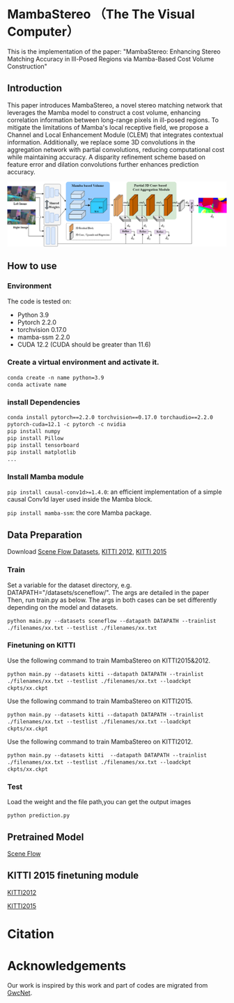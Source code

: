 
# MambaStereo （The The Visual Computer）
This is the implementation of the paper: "MambaStereo: Enhancing Stereo Matching Accuracy in Ill-Posed Regions via Mamba-Based Cost Volume Construction"

## Introduction

This paper introduces MambaStereo, a novel stereo matching network that leverages the Mamba model to construct a cost volume, enhancing correlation information between long-range pixels in ill-posed regions. To mitigate the limitations of Mamba's local receptive field, we propose a Channel and Local Enhancement Module (CLEM) that integrates contextual information. Additionally, we replace some 3D convolutions in the aggregation network with partial convolutions, reducing computational cost while maintaining accuracy. A disparity refinement scheme based on feature error and dilation convolutions further enhances prediction accuracy. 

![image](image/net.png)

## How to use

### Environment
The code is tested on:
* Python 3.9
* Pytorch 2.2.0
* torchvision 0.17.0
* mamba-ssm 2.2.0
* CUDA 12.2
(CUDA should be greater than 11.6)


### Create a virtual environment and activate it.

```
conda create -n name python=3.9
conda activate name
```
### install Dependencies

```
conda install pytorch==2.2.0 torchvision==0.17.0 torchaudio==2.2.0 pytorch-cuda=12.1 -c pytorch -c nvidia
pip install numpy
pip install Pillow
pip install tensorboard
pip install matplotlib 
...
```
### Install Mamba module
```pip install causal-conv1d>=1.4.0```: an efficient implementation of a simple causal Conv1d layer used inside the Mamba block.

```pip install mamba-ssm```: the core Mamba package.

## Data Preparation
Download [Scene Flow Datasets](https://lmb.informatik.uni-freiburg.de/resources/datasets/SceneFlowDatasets.en.html), [KITTI 2012](http://www.cvlibs.net/datasets/kitti/eval_stereo_flow.php?benchmark=stereo), [KITTI 2015](http://www.cvlibs.net/datasets/kitti/eval_scene_flow.php?benchmark=stereo)

### Train
Set a variable for the dataset directory, e.g. DATAPATH="/datasets/sceneflow/". The args are detailed in the paper Then, run train.py as below.
The args in both cases can be set differently depending on the model and datasets.
```
python main.py --datasets sceneflow --datapath DATAPATH --trainlist ./filenames/xx.txt --testlist ./filenames/xx.txt 
```

### Finetuning on KITTI
Use the following command to train MambaStereo on KITTI2015&2012.

```
python main.py --datasets kitti --datapath DATAPATH --trainlist ./filenames/xx.txt --testlist ./filenames/xx.txt --loadckpt ckpts/xx.ckpt 
```
Use the following command to train MambaStereo on KITTI2015.

```
python main.py --datasets kitti --datapath DATAPATH --trainlist ./filenames/xx.txt --testlist ./filenames/xx.txt --loadckpt ckpts/xx.ckpt
```
Use the following command to train MambaStereo on KITTI2012.

```
python main.py --datasets kitti  --datapath DATAPATH --trainlist ./filenames/xx.txt --testlist ./filenames/xx.txt --loadckpt ckpts/xx.ckpt
```

### Test
Load the weight and the file path,you can get the output images
```
python prediction.py
```



## Pretrained Model

[Scene Flow](https://drive.google.com/file/d/1uipxPgePS8pjk0F-xW0y4iLDkl8Fv39i/view?usp=drive_link)

## KITTI 2015 finetuning module
[KITTI2012](https://drive.google.com/file/d/1Nzv4XbNq06wH6XNZx05nuLjBKfGneDjk/view?usp=drive_link)

[KITTI2015](https://drive.google.com/file/d/1tIwJyUqSPP2RdWmJoruEcZXcTGhIlI5f/view?usp=drive_link)



# Citation


# Acknowledgements

Our work is inspired by this work and part of codes are migrated from [GwcNet](https://github.com/xy-guo/GwcNet).
